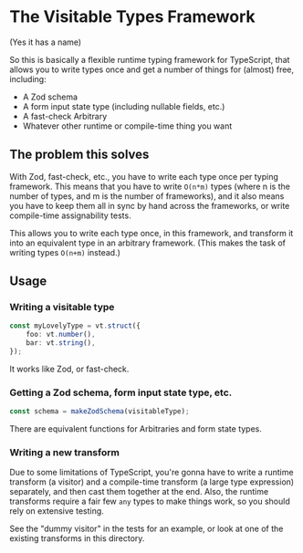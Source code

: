 # The Visitable Types Framework

(Yes it has a name)

So this is basically a flexible runtime typing framework for TypeScript, that
allows you to write types once and get a number of things for (almost) free,
including:

-   A Zod schema
-   A form input state type (including nullable fields, etc.)
-   A fast-check Arbitrary
-   Whatever other runtime or compile-time thing you want

## The problem this solves

With Zod, fast-check, etc., you have to write each type once per typing
framework. This means that you have to write `O(n*m)` types (where n is the number
of types, and m is the number of frameworks), and it also means you have to
keep them all in sync by hand across the frameworks, or write compile-time
assignability tests.

This allows you to write each type once, in this framework, and transform it
into an equivalent type in an arbitrary framework. (This makes the task of
writing types `O(n+m)` instead.)

## Usage

### Writing a visitable type

```ts
const myLovelyType = vt.struct({
    foo: vt.number(),
    bar: vt.string(),
});
```

It works like Zod, or fast-check.

### Getting a Zod schema, form input state type, etc.

```ts
const schema = makeZodSchema(visitableType);
```

There are equivalent functions for Arbitraries and form state types.

### Writing a new transform

Due to some limitations of TypeScript, you're gonna have to write a
runtime transform (a visitor) and a compile-time transform (a large
type expression) separately, and then cast them together at the
end. Also, the runtime transforms require a fair few `any` types to
make things work, so you should rely on extensive testing.

See the "dummy visitor" in the tests for an example, or look at one of
the existing transforms in this directory.
